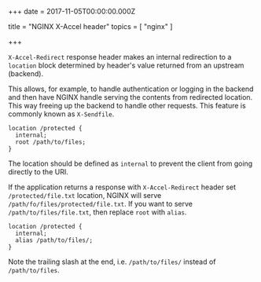 
+++
date = 2017-11-05T00:00:00.000Z


title = "NGINX X-Accel header"
topics = [ "nginx" ]

+++

`X-Accel-Redirect` response header makes an internal redirection to a `location` block determined by header's value returned from an upstream (backend).

This allows, for example, to handle authentication or logging in the backend and then have NGINX handle serving the contents from redirected location. This way freeing up the backend to handle other requests. This feature is commonly known as `X-Sendfile`.

```
location /protected {
  internal;
  root /path/to/files;
}
```

The location should be defined as `internal` to prevent the client from going directly to the URI.

If the application returns a response with `X-Accel-Redirect` header set `/protected/file.txt` location, NGINX will serve `/path/fo/files/protected/file.txt`. If you want to serve `/path/to/files/file.txt`, then replace `root` with `alias`.

```
location /protected {
  internal;
  alias /path/to/files/;
}
```

Note the trailing slash at the end, i.e. `/path/to/files/` instead of `/path/to/files`.
